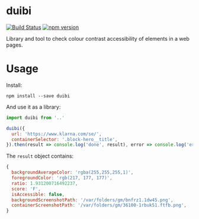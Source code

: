 # duibi

[![Build Status](https://travis-ci.org/batata-frita/duibi.svg)](https://travis-ci.org/batata-frita/duibi)
[![npm version](https://badge.fury.io/js/duibi.svg)](https://badge.fury.io/js/duibi)

Library and tool to check colour contrast accessibility of elements in a web pages.

# Usage

Install:

```
npm install --save duibi
```

And use it as a library:

```js
import duibi from '..'

duibi({
  url: 'https://www.klarna.com/se/',
  containerSelector: '.block-hero__title',
}).then(result => console.log('done', result), error => console.log('error', error))
```

The `result` object contains:

```js
{
  backgroundAverageColor: 'rgba(255,255,255,1)',
  foregroundColor: 'rgb(217, 177, 177)',
  ratio: 1.931200716492237,
  score: 'F',
  isAccessible: false,
  backgroundScreenshotPath: '/var/folders/gm/bnfrz1.1dw45.png',
  containerScreenshotPath: '/var/folders/gm/36100-1rbuk51.ftfb.png',
}
```
